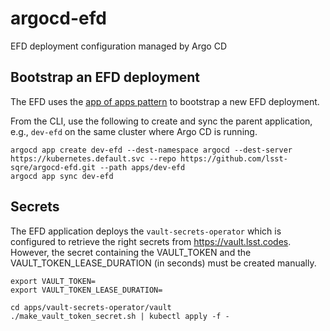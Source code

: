 # argocd-efd
EFD deployment configuration managed by Argo CD


## Bootstrap an EFD deployment

The EFD uses the [app of apps pattern](https://argoproj.github.io/argo-cd/operator-manual/cluster-bootstrapping/) to bootstrap a new EFD deployment.

From the CLI, use the following to create and sync the parent application, e.g., `dev-efd` on the same cluster where Argo CD is running.

```
argocd app create dev-efd --dest-namespace argocd --dest-server https://kubernetes.default.svc --repo https://github.com/lsst-sqre/argocd-efd.git --path apps/dev-efd
argocd app sync dev-efd
```

## Secrets

The EFD application deploys the `vault-secrets-operator` which is configured to retrieve the right secrets from https://vault.lsst.codes. However, the secret containing the VAULT_TOKEN and the VAULT_TOKEN_LEASE_DURATION (in seconds) must be created manually.
 

```
export VAULT_TOKEN=
export VAULT_TOKEN_LEASE_DURATION=

cd apps/vault-secrets-operator/vault
./make_vault_token_secret.sh | kubectl apply -f -
```
